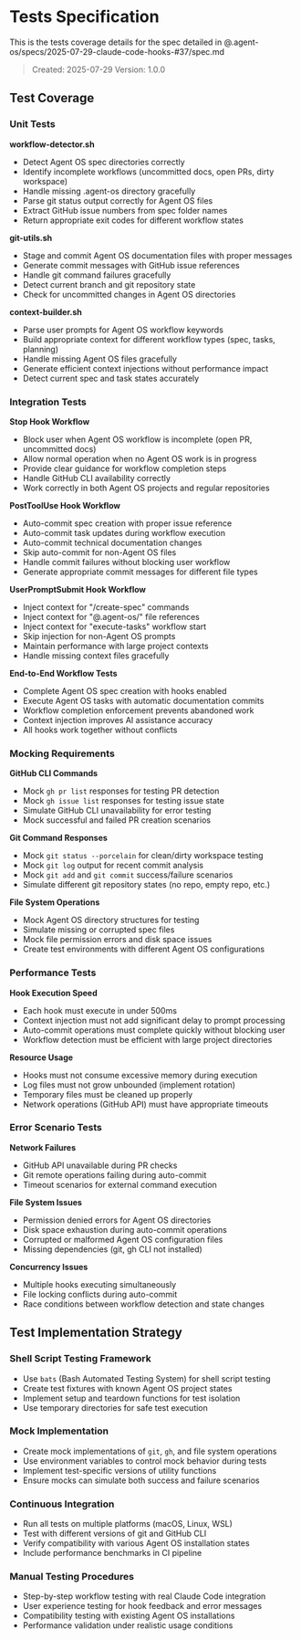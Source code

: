 # Tests Specification

This is the tests coverage details for the spec detailed in @.agent-os/specs/2025-07-29-claude-code-hooks-#37/spec.md

> Created: 2025-07-29
> Version: 1.0.0

## Test Coverage

### Unit Tests

**workflow-detector.sh**
- Detect Agent OS spec directories correctly
- Identify incomplete workflows (uncommitted docs, open PRs, dirty workspace)
- Handle missing .agent-os directory gracefully
- Parse git status output correctly for Agent OS files
- Extract GitHub issue numbers from spec folder names
- Return appropriate exit codes for different workflow states

**git-utils.sh**
- Stage and commit Agent OS documentation files with proper messages
- Generate commit messages with GitHub issue references
- Handle git command failures gracefully
- Detect current branch and git repository state
- Check for uncommitted changes in Agent OS directories

**context-builder.sh**
- Parse user prompts for Agent OS workflow keywords
- Build appropriate context for different workflow types (spec, tasks, planning)
- Handle missing Agent OS files gracefully
- Generate efficient context injections without performance impact
- Detect current spec and task states accurately

### Integration Tests

**Stop Hook Workflow**
- Block user when Agent OS workflow is incomplete (open PR, uncommitted docs)
- Allow normal operation when no Agent OS work is in progress
- Provide clear guidance for workflow completion steps
- Handle GitHub CLI availability correctly
- Work correctly in both Agent OS projects and regular repositories

**PostToolUse Hook Workflow**
- Auto-commit spec creation with proper issue reference
- Auto-commit task updates during workflow execution
- Auto-commit technical documentation changes
- Skip auto-commit for non-Agent OS files
- Handle commit failures without blocking user workflow
- Generate appropriate commit messages for different file types

**UserPromptSubmit Hook Workflow**
- Inject context for "/create-spec" commands
- Inject context for "@.agent-os/" file references
- Inject context for "execute-tasks" workflow start
- Skip injection for non-Agent OS prompts
- Maintain performance with large project contexts
- Handle missing context files gracefully

**End-to-End Workflow Tests**
- Complete Agent OS spec creation with hooks enabled
- Execute Agent OS tasks with automatic documentation commits
- Workflow completion enforcement prevents abandoned work
- Context injection improves AI assistance accuracy
- All hooks work together without conflicts

### Mocking Requirements

**GitHub CLI Commands**
- Mock `gh pr list` responses for testing PR detection
- Mock `gh issue list` responses for testing issue state
- Simulate GitHub CLI unavailability for error testing
- Mock successful and failed PR creation scenarios

**Git Command Responses**
- Mock `git status --porcelain` for clean/dirty workspace testing
- Mock `git log` output for recent commit analysis
- Mock `git add` and `git commit` success/failure scenarios
- Simulate different git repository states (no repo, empty repo, etc.)

**File System Operations**
- Mock Agent OS directory structures for testing
- Simulate missing or corrupted spec files
- Mock file permission errors and disk space issues
- Create test environments with different Agent OS configurations

### Performance Tests

**Hook Execution Speed**
- Each hook must execute in under 500ms
- Context injection must not add significant delay to prompt processing
- Auto-commit operations must complete quickly without blocking user
- Workflow detection must be efficient with large project directories

**Resource Usage**
- Hooks must not consume excessive memory during execution
- Log files must not grow unbounded (implement rotation)
- Temporary files must be cleaned up properly
- Network operations (GitHub API) must have appropriate timeouts

### Error Scenario Tests

**Network Failures**
- GitHub API unavailable during PR checks
- Git remote operations failing during auto-commit
- Timeout scenarios for external command execution

**File System Issues**
- Permission denied errors for Agent OS directories
- Disk space exhaustion during auto-commit operations
- Corrupted or malformed Agent OS configuration files
- Missing dependencies (git, gh CLI not installed)

**Concurrency Issues**
- Multiple hooks executing simultaneously
- File locking conflicts during auto-commit
- Race conditions between workflow detection and state changes

## Test Implementation Strategy

### Shell Script Testing Framework
- Use `bats` (Bash Automated Testing System) for shell script testing
- Create test fixtures with known Agent OS project states
- Implement setup and teardown functions for test isolation
- Use temporary directories for safe test execution

### Mock Implementation
- Create mock implementations of `git`, `gh`, and file system operations
- Use environment variables to control mock behavior during tests
- Implement test-specific versions of utility functions
- Ensure mocks can simulate both success and failure scenarios

### Continuous Integration
- Run all tests on multiple platforms (macOS, Linux, WSL)
- Test with different versions of git and GitHub CLI
- Verify compatibility with various Agent OS installation states
- Include performance benchmarks in CI pipeline

### Manual Testing Procedures
- Step-by-step workflow testing with real Claude Code integration
- User experience testing for hook feedback and error messages
- Compatibility testing with existing Agent OS installations
- Performance validation under realistic usage conditions